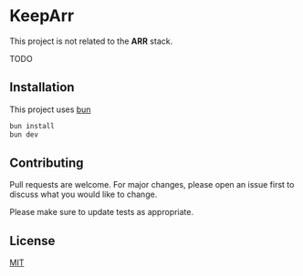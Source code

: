 # KeepArr

This project is not related to the **ARR** stack.

TODO

## Installation

This project uses [bun](https://bun.sh/)

```bash
bun install
bun dev
```

## Contributing

Pull requests are welcome. For major changes, please open an issue first
to discuss what you would like to change.

Please make sure to update tests as appropriate.

## License

[MIT](https://choosealicense.com/licenses/mit/)

